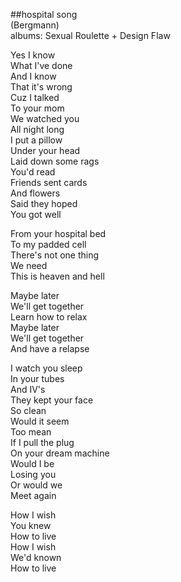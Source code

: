 ##hospital song  
(Bergmann)  
albums: Sexual Roulette + Design Flaw  
  
Yes I know  
What I've done  
And I know  
That it's wrong  
Cuz I talked  
To your mom  
We watched you  
All night long  
I put a pillow  
Under your head  
Laid down some rags  
You'd read  
Friends sent cards  
And flowers  
Said they hoped  
You got well  
  
From your hospital bed  
To my padded cell  
There's not one thing  
We need  
This is heaven and hell  
  
Maybe later  
We'll get together  
Learn how to relax  
Maybe later  
We'll get together  
And have a relapse  
  
I watch you sleep  
In your tubes  
And IV's  
They kept your face  
So clean  
Would it seem  
Too mean  
If I pull the plug  
On your dream machine  
Would I be  
Losing you  
Or would we  
Meet again  
  
How I wish  
You knew  
How to live  
How I wish  
We'd known  
How to live  
